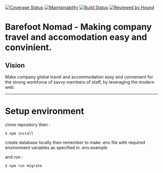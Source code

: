 
[![Coverage Status](https://coveralls.io/repos/github/andela/technites-bn-backend/badge.svg?branch=bg-fix-coveralls-integration-168311192)](https://coveralls.io/github/andela/technites-bn-backend?branch=bg-fix-coveralls-integration-168311192)
[![Maintainability](https://api.codeclimate.com/v1/badges/a5fa230c63f46d23a649/maintainability)](https://codeclimate.com/github/andela/technites-bn-backend/maintainability)
[![Build Status](https://travis-ci.org/andela/technites-bn-backend.svg?branch=develop)](https://travis-ci.org/andela/technites-bn-backend)     [![Reviewed by Hound](https://img.shields.io/badge/Reviewed_by-Hound-8E64B0.svg)](https://houndci.com)

Barefoot Nomad - Making company travel and accomodation easy and convinient.
=======

## Vision
Make company global travel and accommodation easy and convenient for the strong workforce of savvy members of staff, by leveraging the modern web.

---

# Setup  environment
clone repository then :
```shell
$ npm install
```
create database locally then remember to make .env file with required environment variables as specified in .env.example  

and run :
```shell
$ npm run migrate
```
